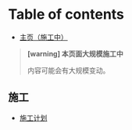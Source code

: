 # Table of contents

* [主页（施工中）](README.md)

> **[warning] 本页面大规模施工中**
>
> 内容可能会有大规模变动。

## 施工

* [施工计划](shi-gong/shi-gong-ji-hua.md)
